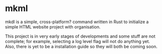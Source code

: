 # mkml
mkdl is a simple, cross-platform? command written in Rust to initialize a simple
HTML website project with organisation.

This project is in very early stages of developments and some stuff
are not complete; for example, selecting a log level flag will not do anything yet. Also, there is yet to be a installation guide so they will both be coming soon.